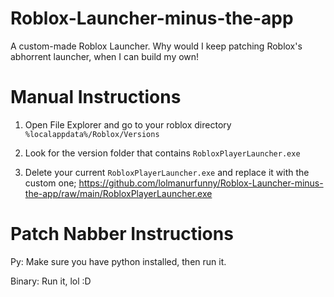 # Roblox-Launcher-minus-the-app

A custom-made Roblox Launcher. Why would I keep patching Roblox's abhorrent launcher, when I can build my own!

# Manual Instructions

1. Open File Explorer and go to your roblox directory ``%localappdata%/Roblox/Versions``

2. Look for the version folder that contains `RobloxPlayerLauncher.exe`

3. Delete your current `RobloxPlayerLauncher.exe` and replace it with the custom one;
   https://github.com/lolmanurfunny/Roblox-Launcher-minus-the-app/raw/main/RobloxPlayerLauncher.exe

# Patch Nabber Instructions

Py: Make sure you have python installed, then run it.

Binary: Run it, lol
:D
